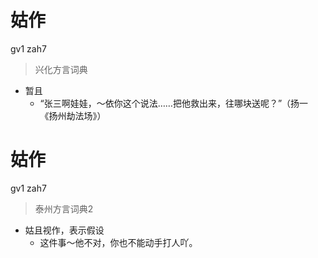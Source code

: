 # 姑作
gv1 zah7
> 兴化方言词典
- 暂且
  - “张三啊娃娃，～依你这个说法……把他救出来，往哪块送呢？”（扬一《扬州劫法场》）

# 姑作
gv1 zah7
> 泰州方言词典2
- 姑且视作，表示假设
  - 这件事～他不对，你也不能动手打人吖。
